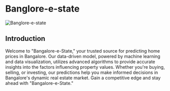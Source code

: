 # Banglore-e-state
![Banglore-e-state]("https://github.com/samarth-17/Banglore-e-state/blob/a4add0f6f53c4ab75c9a3e9a8893b86ba4000fb4/homepage.png")
## Introduction
Welcome to "Bangalore-e-State," your trusted source for predicting home prices in Bangalore. Our data-driven model, powered by machine learning and data visualization, utilizes advanced algorithms to provide accurate insights into the factors influencing property values. Whether you're buying, selling, or investing, our predictions help you make informed decisions in Bangalore's dynamic real estate market. Gain a competitive edge and stay ahead with "Bangalore-e-State."